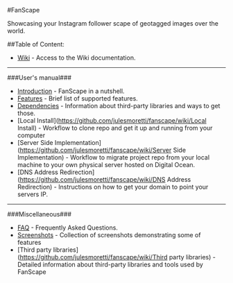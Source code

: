 #FanScape

Showcasing your Instagram follower scape of geotagged images over the world.

##Table of Content:

 - [Wiki](https://github.com/julesmoretti/fanscape/wiki) - Access to the Wiki documentation.

---
###User's manual###
 - [Introduction](https://github.com/julesmoretti/fanscape/wiki/Introduction) - FanScape in a nutshell.
 - [Features](https://github.com/julesmoretti/fanscape/wiki/Features) - Brief list of supported features.
 - [Dependencies](https://github.com/julesmoretti/fanscape/wiki/Dependencies) - Information about third-party libraries and ways to get those.
 - [Local Install](https://github.com/julesmoretti/fanscape/wiki/Local Install) - Workflow to clone repo and get it up and running from your computer
 - [Server Side Implementation](https://github.com/julesmoretti/fanscape/wiki/Server Side Implementation) - Workflow to migrate project repo from your local machine to your own physical server hosted on Digital Ocean.
 - [DNS Address Redirection](https://github.com/julesmoretti/fanscape/wiki/DNS Address Redirection) - Instructions on how to get your domain to point your servers IP.

---
###Miscellaneous###
 - [FAQ](https://github.com/julesmoretti/fanscape/wiki/FAQ) - Frequently Asked Questions.
 - [Screenshots](https://github.com/julesmoretti/fanscape/wiki/Screenshots) - Collection of screenshots demonstrating some of features
 - [Third party libraries](https://github.com/julesmoretti/fanscape/wiki/Third party libraries) - Detailed information about third-party libraries and tools used by FanScape
